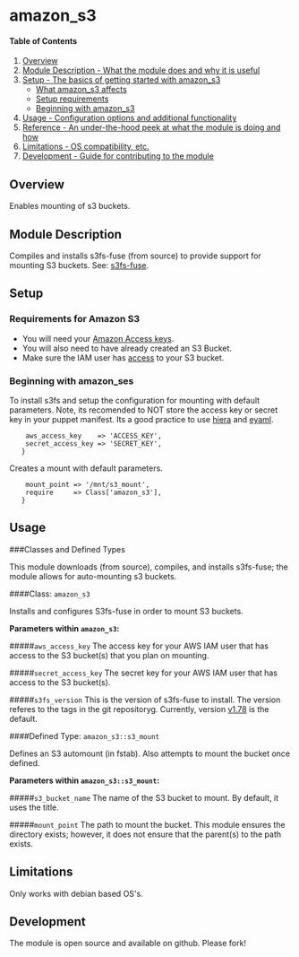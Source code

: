 # amazon_s3

#### Table of Contents

1. [Overview](#overview)
2. [Module Description - What the module does and why it is useful](#module-description)
3. [Setup - The basics of getting started with amazon_s3](#setup)
    * [What amazon_s3 affects](#what-amazon_s3-affects)
    * [Setup requirements](#setup-requirements)
    * [Beginning with amazon_s3](#beginning-with-amazon_s3)
4. [Usage - Configuration options and additional functionality](#usage)
5. [Reference - An under-the-hood peek at what the module is doing and how](#reference)
5. [Limitations - OS compatibility, etc.](#limitations)
6. [Development - Guide for contributing to the module](#development)

## Overview

Enables mounting of s3 buckets.

## Module Description

Compiles and installs s3fs-fuse (from source) to provide support for mounting
S3 buckets.  See: [s3fs-fuse](https://github.com/s3fs-fuse/s3fs-fuse).

## Setup

### Requirements for Amazon S3

* You will need your [Amazon Access keys](http://docs.aws.amazon.com/AWSSimpleQueueService/latest/SQSGettingStartedGuide/AWSCredentials.html).
* You will also need to have already created an S3 Bucket.
* Make sure the IAM user has [access](http://docs.aws.amazon.com/AmazonS3/latest/dev/using-iam-policies.html) to your S3 bucket.

### Beginning with amazon_ses

To install s3fs and setup the configuration for mounting with default parameters.
Note, its recomended to NOT store the access key or secret key in your puppet manifest.
Its a good practice to use [hiera](https://docs.puppetlabs.com/hiera/1/) and [eyaml](https://github.com/TomPoulton/hiera-eyaml).

```class {'amazon_s3':
    aws_access_key    => 'ACCESS_KEY',
    secret_access_key => 'SECRET_KEY',
   }
```

Creates a mount with default parameters.

```amazon_s3::s3_mount{'s3_mount':
    mount_point => '/mnt/s3_mount',
    require     => Class['amazon_s3'],
   }
```

## Usage

###Classes and Defined Types

This module downloads (from source), compiles, and installs s3fs-fuse; the module allows for auto-mounting s3 buckets.

####Class: `amazon_s3`

Installs and configures S3fs-fuse in order to mount S3 buckets.

**Parameters within `amazon_s3`:**

#####`aws_access_key`
The access key for your AWS IAM user that has access to the S3 bucket(s) that you plan on mounting.

#####`secret_access_key`
The secret key for your AWS IAM user that has access to the S3 bucket(s).

#####`s3fs_version`
This is the version of s3fs-fuse to install.  The version referes to the tags in the git repositoryg.
Currently, version [v1.78](https://github.com/s3fs-fuse/s3fs-fuse/tree/v1.78) is the default.

####Defined Type: `amazon_s3::s3_mount`

Defines an S3 automount (in fstab).  Also attempts to mount the bucket once defined.

**Parameters within `amazon_s3::s3_mount`:**


#####`s3_bucket_name`
The name of the S3 bucket to mount.  By default, it uses the title.

#####`mount_point`
The path to mount the bucket.  This module ensures the directory exists; however,
it does not ensure that the parent(s) to the path exists.  

## Limitations

Only works with debian based OS's.

## Development

The module is open source and available on github.  Please fork!